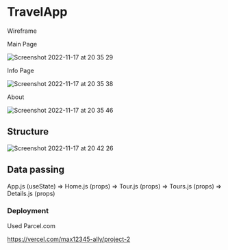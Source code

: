 # TravelApp

Wireframe

Main Page

![Screenshot 2022-11-17 at 20 35 29](https://user-images.githubusercontent.com/82536307/202517984-949e26fa-ec7c-420d-abc8-f25ee46d7adc.png)

Info Page

![Screenshot 2022-11-17 at 20 35 38](https://user-images.githubusercontent.com/82536307/202518134-537d7be1-5429-42d6-8ef1-3fd64fc4123b.png)

About

![Screenshot 2022-11-17 at 20 35 46](https://user-images.githubusercontent.com/82536307/202518197-207cebad-42f6-4546-940d-79c2a05c0c4a.png)



## Structure

![Screenshot 2022-11-17 at 20 42 26](https://user-images.githubusercontent.com/82536307/202519054-a0be6e7d-d8cd-4490-8bc4-764277e937a7.png)


## Data passing
App.js (useState) => Home.js (props) => Tour.js (props) => Tours.js (props) => Details.js (props)

### Deployment

Used Parcel.com

https://vercel.com/max12345-ally/project-2

